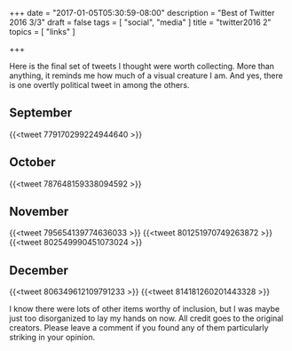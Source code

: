 +++
date = "2017-01-05T05:30:59-08:00"
description = "Best of Twitter 2016 3/3"
draft = false
tags = [
  "social",
  "media"
]
title = "twitter2016 2"
topics = [
  "links"
]

+++

Here is the final set of tweets I thought were worth collecting. More than
anything, it reminds me how much of a visual creature I am. And yes, there is
one overtly political tweet in among the others.

## September

{{<tweet 779170299224944640 >}}

## October

{{<tweet 787648159338094592 >}}

## November

{{<tweet 795654139774636033 >}}
{{<tweet 801251970749263872 >}}
{{<tweet 802549990451073024 >}}

## December

{{<tweet 806349612109791233 >}}
{{<tweet 814181260201443328 >}}

I know there were lots of other items worthy of inclusion, but I was maybe just
too disorganized to lay my hands on now. All credit goes to the original
creators. Please leave a comment if you found any of them particularly
striking in your opinion.
